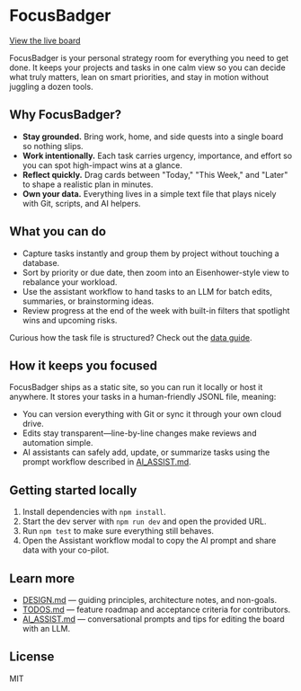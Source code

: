 # FocusBadger

[View the live board](https://focusbadger.github.io/FocusBadger/)

FocusBadger is your personal strategy room for everything you need to get done. It keeps your projects and tasks in one calm view so you can decide what truly matters, lean on smart priorities, and stay in motion without juggling a dozen tools.

## Why FocusBadger?

- **Stay grounded.** Bring work, home, and side quests into a single board so nothing slips.
- **Work intentionally.** Each task carries urgency, importance, and effort so you can spot high-impact wins at a glance.
- **Reflect quickly.** Drag cards between "Today," "This Week," and "Later" to shape a realistic plan in minutes.
- **Own your data.** Everything lives in a simple text file that plays nicely with Git, scripts, and AI helpers.

## What you can do

- Capture tasks instantly and group them by project without touching a database.
- Sort by priority or due date, then zoom into an Eisenhower-style view to rebalance your workload.
- Use the assistant workflow to hand tasks to an LLM for batch edits, summaries, or brainstorming ideas.
- Review progress at the end of the week with built-in filters that spotlight wins and upcoming risks.

Curious how the task file is structured? Check out the [data guide](DATA.md).

## How it keeps you focused

FocusBadger ships as a static site, so you can run it locally or host it anywhere. It stores your tasks in a human-friendly JSONL file, meaning:

- You can version everything with Git or sync it through your own cloud drive.
- Edits stay transparent—line-by-line changes make reviews and automation simple.
- AI assistants can safely add, update, or summarize tasks using the prompt workflow described in [AI_ASSIST.md](AI_ASSIST.md).

## Getting started locally

1. Install dependencies with `npm install`.
2. Start the dev server with `npm run dev` and open the provided URL.
3. Run `npm test` to make sure everything still behaves.
4. Open the Assistant workflow modal to copy the AI prompt and share data with your co-pilot.

## Learn more

- [DESIGN.md](DESIGN.md) — guiding principles, architecture notes, and non-goals.
- [TODOS.md](TODOS.md) — feature roadmap and acceptance criteria for contributors.
- [AI_ASSIST.md](AI_ASSIST.md) — conversational prompts and tips for editing the board with an LLM.

## License

MIT
